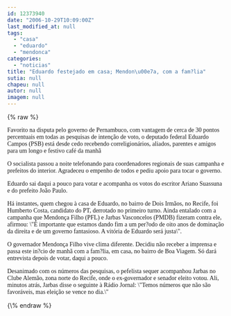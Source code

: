 ```yaml
---
id: 12373940
date: "2006-10-29T10:09:00Z"
last_modified_at: null
tags:
  - "casa"
  - "eduardo"
  - "mendonca"
categories:
  - "noticias"
title: "Eduardo festejado em casa; Mendon\u00e7a, com a fam?lia"
sutia: null
chapeu: null
autor: null
imagem: null
---
```

{\% raw %}
<p><P><FONT face=Verdana>Favorito na disputa pelo governo de Pernambuco, com vantagem de cerca de 30 pontos percentuais em todas as pesquisas de intenção de voto, o deputado federal Eduardo Campos (PSB) está desde cedo recebendo correligionários, aliados, parentes e amigos para um longo e festivo café da manhã</FONT></P></p>
<p><P><FONT face=Verdana>O socialista passou a noite telefonando para coordenadores regionais de suas campanha e prefeitos do interior. Agradeceu o empenho de todos e pediu apoio para tocar o governo.</FONT></P></p>
<p><P><FONT face=Verdana>Eduardo sai daqui a pouco para votar e acompanha os votos do escritor Ariano Suassuna e do prefeito João Paulo.</FONT></P></p>
<p><P><FONT face=Verdana>Há instantes, quem chegou à casa de Eduardo, no bairro de Dois Irmãos, no Recife, foi Humberto Costa, candidato do PT, derrotado no primeiro turno. Ainda entalado com a campanha que Mendonça Filho (PFL) e Jarbas Vasconcelos (PMDB) fizeram contra ele, afirmou: \"É importante que estamos dando fim a um per?odo de oito anos de dominação da direita e de um governo fantasioso. A vitória de Eduardo será justa\".</FONT></P></p>
<p><P><FONT face=Verdana>O governador Mendonça Filho vive clima diferente. Decidiu não receber a imprensa e passa este in?cio de manhã com a fam?lia, em casa, no bairro de Boa Viagem. Só dará entrevista depois de votar, daqui a pouco.</FONT></P></p>
<p><P><FONT face=Verdana>Desanimado com os números das pesquisas, o pefelista sequer acompanhou Jarbas no Clube Alemão, zona norte do Recife, onde o ex-governador e senador eleito votou. Ali, minutos atrás, Jarbas disse o seguinte à Rádio Jornal: \"</FONT><FONT face=Arial><FONT face=Verdana>Temos números que não são favoráveis, mas eleição se vence no dia.\"</FONT></P></FONT> </p>
{\% endraw %}